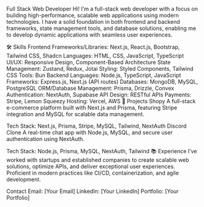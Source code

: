 Full Stack Web Developer
Hi! I'm a full-stack web developer with a focus on building high-performance, scalable web applications using modern technologies. I have a solid foundation in both frontend and backend frameworks, state management tools, and database solutions, enabling me to develop dynamic applications with seamless user experiences.

🛠️ Skills
Frontend
Frameworks/Libraries: Next.js, React.js, Bootstrap, Tailwind CSS, Shadcn
Languages: HTML, CSS, JavaScript, TypeScript
UI/UX: Responsive Design, Component-Based Architecture
State Management: Zustand, Redux, Jotai
Styling: Styled Components, Tailwind CSS
Tools: Bun
Backend
Languages: Node.js, TypeScript, JavaScript
Frameworks: Express.js, Next.js (API routes)
Databases: MongoDB, MySQL, PostgreSQL
ORM/Database Management: Prisma, Drizzle, Convex
Authentication: NextAuth, Supabase
API Design: RESTful APIs
Payments: Stripe, Lemon Squeezy
Hosting: Vercel, AWS
🚀 Projects
Shopy
A full-stack e-commerce platform built with Next.js and Prisma, featuring Stripe integration and MySQL for scalable data management.

Tech Stack: Next.js, Prisma, Stripe, MySQL, Tailwind, NextAuth
Discord Clone
A real-time chat app with Node.js, MySQL, and secure user authentication using NextAuth.

Tech Stack: Node.js, Prisma, MySQL, NextAuth, Tailwind
📚 Experience
I’ve worked with startups and established companies to create scalable web solutions, optimize APIs, and deliver exceptional user experiences. Proficient in modern practices like CI/CD, containerization, and agile development.

Contact
Email: [Your Email]
LinkedIn: [Your LinkedIn]
Portfolio: [Your Portfolio]
